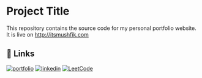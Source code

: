 # Project Title

This repository contains the source code for my personal portfolio website. It is live on http://itsmushfik.com

## 🔗 Links
[![portfolio](https://img.shields.io/badge/my_portfolio-000?style=for-the-badge&logo=ko-fi&logoColor=white)](http://itsmushfik.com)
[![linkedin](https://img.shields.io/badge/linkedin-0A66C2?style=for-the-badge&logo=linkedin&logoColor=white)](https://www.linkedin.com/in/mushfik-rahman/)
[![LeetCode](https://img.shields.io/badge/LeetCode-FFA116?style=for-the-badge&logo=leetcode&logoColor=black)](https://leetcode.com/rajin99/)
